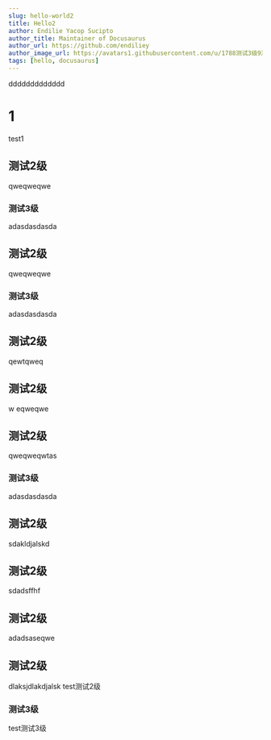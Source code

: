 ```yaml
---
slug: hello-world2
title: Hello2
author: Endilie Yacop Sucipto
author_title: Maintainer of Docusaurus
author_url: https://github.com/endiliey
author_image_url: https://avatars1.githubusercontent.com/u/1788测试3级9测试2级0?s=460&v=4
tags: [hello, docusaurus]
---
```


ddddddddddddd
<!--truncate-->
# 1
test1
## 测试2级
qweqweqwe
### 测试3级
adasdasdasda
## 测试2级
qweqweqwe
### 测试3级
adasdasdasda
## 测试2级
qewtqweq
## 测试2级
w
eqweqwe
## 测试2级
qweqweqwtas
### 测试3级
adasdasdasda
## 测试2级
sdakldjalskd
## 测试2级
sdadsffhf
## 测试2级
adadsaseqwe
## 测试2级
dlaksjdlakdjalsk
test测试2级
### 测试3级
test测试3级
